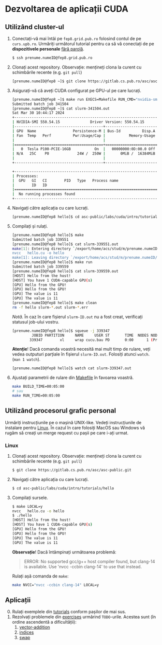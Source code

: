 # Dezvoltarea de aplicații CUDA

## Utilizând cluster-ul

1. Conectați-vă mai întâi pe `fep8.grid.pub.ro` folosind contul de pe
  `curs.upb.ro`.
  Urmăriți următorul tutorial pentru ca să vă conectați de pe **dispozitivele
  personale** [fără parolă].
    ```bash
    $ ssh prenume.numeID@fep8.grid.pub.ro
1. Clonați acest repository.
    Observație: mențineți clona la curent cu schimbările recente (e.g. `git pull`)
    ```bash
    [prenume.numeID@fep8 ~]$ git clone https://gitlab.cs.pub.ro/asc/asc-public.git
    ```
1. Asigurați-vă că aveți CUDA configurat pe GPU-ul pe care lucrați.
    ```bash
    [prenume.numeID@fep8 ~]$ make run EXECS=Makefile RUN_CMD="nvidia-smi"
    Submitted batch job 341504
    [prenume.numeID@fep8 ~]$ cat slurm-341504.out
    Sat Mar 30 10:44:17 2024
    +-----------------------------------------------------------------------------------------+
    | NVIDIA-SMI 550.54.15              Driver Version: 550.54.15      CUDA Version: 12.4     |
    |-----------------------------------------+------------------------+----------------------+
    | GPU  Name                 Persistence-M | Bus-Id          Disp.A | Volatile Uncorr. ECC |
    | Fan  Temp   Perf          Pwr:Usage/Cap |           Memory-Usage | GPU-Util  Compute M. |
    |                                         |                        |               MIG M. |
    |=========================================+========================+======================|
    |   0  Tesla P100-PCIE-16GB           On  |   00000000:0D:00.0 Off |                    0 |
    | N/A   25C    P0             24W /  250W |       0MiB /  16384MiB |      0%      Default |
    |                                         |                        |                  N/A |
    +-----------------------------------------+------------------------+----------------------+

    +-----------------------------------------------------------------------------------------+
    | Processes:                                                                              |
    |  GPU   GI   CI        PID   Type   Process name                              GPU Memory |
    |        ID   ID                                                               Usage      |
    |=========================================================================================|
    |  No running processes found                                                             |
    +-----------------------------------------------------------------------------------------+
    ```
1. Navigați către aplicația cu care lucrați.
    ```bash
    [prenume.numeID@fep8 hello]$ cd asc-public/labs/cuda/intro/tutorials/hello
    ```
1. Compilați și rulați.
    ```bash
    [prenume.numeID@fep8 hello]$ make
    Submitted batch job 339551
    [prenume.numeID@fep8 hello]$ cat slurm-339551.out
    make[1]: Entering directory `/export/home/acs/stud/m/prenume.numeID/asc-public/labs/cuda/intro/tutorials/hello'
    nvcc   hello.cu -o hello
    make[1]: Leaving directory `/export/home/acs/stud/m/prenume.numeID/asc-public/labs/cuda/intro/tutorials/hello'
    [prenume.numeID@fep8 hello]$ make run
    Submitted batch job 339559
    [prenume.numeID@fep8 hello]$ cat slurm-339559.out
    [HOST] Hello from the host!
    [HOST] You have 1 CUDA-capable GPU(s)
    [GPU] Hello from the GPU!
    [GPU] Hello from the GPU!
    [GPU] The value is 11
    [GPU] The value is 11
    [prenume.numeID@fep8 hello]$ make clean
    rm -f hello slurm-*.out slurm-*.err
    ```
    *Notă*. În caz în care fișierul `slurm-ID.out` nu a fost creat, verificați
    statusul job-ului vostru.
    ```bash
    [prenume.numeID@fep8 hello]$ squeue -j 339347
             JOBID PARTITION     NAME     USER ST       TIME  NODES NODELIST(REASON)
            339347        xl     wrap cucu.bau PD       0:00      1 (Priority)
    ```
    **Atenție**! Dacă comanda voastră necesită mai mult timp de rulare,
    veți vedea outputuri parțiale în fișierul `slurm-ID.out`. Folosiți atunci
    `watch`. (`man 1 watch`).
    ```bash
    [prenume.numeID@fep8 hello]$ watch cat slurm-339347.out
    ```
1. Ajustați parametrii de rulare din [Makefile](../Makefile) în favoarea voastră.
    ```bash
    make BUILD_TIME=00:05:00
    # sau
    make RUN_TIME=00:05:00
    ```

## Utilizând procesorul grafic personal

Urmăriți instrucțiunile pe o mașină UNIX-like. Vedeți instrucțiunile de instalare
pentru [Linux](https://docs.nvidia.com/cuda/cuda-installation-guide-linux/). În
cazul în care folosiți MacOS sau Windows vă rugăm să creați un merge request cu
pașii pe care i-ați urmat.

### Linux

1. Clonați acest repository.
    Observație: mențineți clona la curent cu schimbările recente (e.g. `git pull`)
    ```bash
    $ git clone https://gitlab.cs.pub.ro/asc/asc-public.git
    ```
2. Navigați către aplicația cu care lucrați.
    ```bash
    $ cd asc-public/labs/cuda/intro/tutorials/hello
    ```
3. Compilați sursele.
    ```bash
    $ make LOCAL=y
    nvcc   hello.cu -o hello
    $ ./hello
    [HOST] Hello from the host!
    [HOST] You have 1 CUDA-capable GPU(s)
    [GPU] Hello from the GPU!
    [GPU] Hello from the GPU!
    [GPU] The value is 11
    [GPU] The value is 11
    ```
    **Observație**! Dacă întâmpinați următoarea problemă:

    > ERROR: No supported gcc/g++ host compiler found, but clang-14 is available.
    > Use 'nvcc -ccbin clang-14' to use that instead.

    Rulați așă comanda de `make`:
    ```bash
    make NVCC="nvcc -ccbin clang-14" LOCAL=y
    ```

## Aplicații

0. Rulați exemplele din [tutorials](tutorials/) conform pașilor de mai sus.
1. Rezolvați problemele din [exercises](exercises/) urmărind `TODO`-urile.
  Acestea sunt (în ordine ascendentă a dificultății):
    1. [vector-addition](exercises/vector-addition/)
    2. [indices](exercises/indices/)
    3. [swap](exercises/swap/)
    

[fără parolă]: https://askubuntu.com/questions/46930/how-can-i-set-up-password-less-ssh-login
